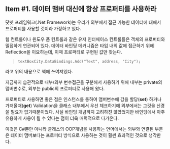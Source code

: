 ## Item #1.  데이터 맴버 대신에 항상 프로퍼티를 사용하라

닷넷 프레임워크\(.Net Framework\)는 우리가 외부에서 접근 가능한 데이터에 대해서 프로퍼티를 사용할 것이라 가정하고 있다.

웹 컨트롤이나 윈도우 폼 컨트롤과 같은 유저 인터페이스 컨트롤들은 객체의 프로퍼티와 밀접하게 연관되어 있다. 데이터 바인딩 메커니즘은 타입 내의 값에 접근하기 위해 Reflection을 이요하는데, 이때 프로퍼티로 구현된 값만 찾는다.

>```
>textBoxCity.DataBindings.Add("Text", address, "City");
>```

라고 위의 내용으로 책에 쓰여져있다.

지금까지 습관적으로 내부/외부 변수접근을 구분해서 사용하기 위해 내부는 private의 맴버변수로, 외부는 public의 프로퍼티로 사용해 왔다.

프로퍼티로 사용하면 좋은 점은 인스턴스를 통하여 맴버변수에 값을 할당(<strong>set</strong>) 하거나 가져올때(<strong>get</strong>) Validation을 클래스 내부에서 우선 체크하기에 외부에서는 그것을 신경쓸 필요가 없기때문이었다. 사실 바인딩 개념까지 고려하진 않았었지만 바인딩에서 아주 유용하게 사용이 될 수 있다는 점이 더욱 매력적으로 다가온다.

이것은 C#뿐만 아니라 클래스의 OOP개념을 사용하는 언어에서는 외부와 연결된 부분은 데이터 맴버보다는 프로퍼티 방식으로 사용하는 것이 훨씬 효과적인 것으로 생각한다.
